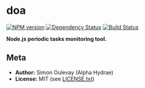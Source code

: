 # doa

[![NPM version](https://badge.fury.io/js/doa.png)](http://badge.fury.io/js/doa)
[![Dependency Status](https://gemnasium.com/AlphaHydrae/doa.png)](https://gemnasium.com/AlphaHydrae/doa)
[![Build Status](https://secure.travis-ci.org/AlphaHydrae/doa.png)](http://travis-ci.org/AlphaHydrae/doa)

**Node.js periodic tasks monitoring tool.**

## Meta

* **Author:** Simon Oulevay (Alpha Hydrae)
* **License:** MIT (see [LICENSE.txt](https://raw.github.com/AlphaHydrae/doa/master/LICENSE.txt))
